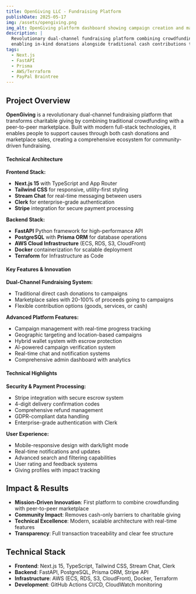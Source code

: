 ```yaml
---
title: OpenGiving LLC - Fundraising Platform
publishDate: 2025-05-17
img: /assets/opengiving.png
img_alt: OpenGiving platform dashboard showing campaign creation and marketplace integration
description: |
  Revolutionary dual-channel fundraising platform combining crowdfunding with peer-to-peer marketplace,
  enabling in-kind donations alongside traditional cash contributions through modern full-stack architecture.
tags:
  - Next.js
  - FastAPI
  - Prisma
  - AWS/Terraform
  - PayPal Braintree
---
```


## Project Overview

**OpenGiving** is a revolutionary dual-channel fundraising platform that transforms charitable giving by combining traditional crowdfunding with a peer-to-peer marketplace. Built with modern full-stack technologies, it enables people to support causes through both cash donations and marketplace sales, creating a comprehensive ecosystem for community-driven fundraising.

#### Technical Architecture

**Frontend Stack:**
- **Next.js 15** with TypeScript and App Router
- **Tailwind CSS** for responsive, utility-first styling
- **Stream Chat** for real-time messaging between users
- **Clerk** for enterprise-grade authentication
- **Stripe** integration for secure payment processing

**Backend Stack:**
- **FastAPI** Python framework for high-performance API
- **PostgreSQL** with **Prisma ORM** for database operations
- **AWS Cloud Infrastructure** (ECS, RDS, S3, CloudFront)
- **Docker** containerization for scalable deployment
- **Terraform** for Infrastructure as Code

#### Key Features & Innovation

**Dual-Channel Fundraising System:**
- Traditional direct cash donations to campaigns
- Marketplace sales with 20-100% of proceeds going to campaigns
- Flexible contribution options (goods, services, or cash)

**Advanced Platform Features:**
- Campaign management with real-time progress tracking
- Geographic targeting and location-based campaigns
- Hybrid wallet system with escrow protection
- AI-powered campaign verification system
- Real-time chat and notification systems
- Comprehensive admin dashboard with analytics

#### Technical Highlights

**Security & Payment Processing:**
- Stripe integration with secure escrow system
- 4-digit delivery confirmation codes
- Comprehensive refund management
- GDPR-compliant data handling
- Enterprise-grade authentication with Clerk

**User Experience:**
- Mobile-responsive design with dark/light mode
- Real-time notifications and updates
- Advanced search and filtering capabilities
- User rating and feedback systems
- Giving profiles with impact tracking

## Impact & Results

- **Mission-Driven Innovation**: First platform to combine crowdfunding with peer-to-peer marketplace
- **Community Impact**: Removes cash-only barriers to charitable giving
- **Technical Excellence**: Modern, scalable architecture with real-time features
- **Transparency**: Full transaction traceability and clear fee structure

## Technical Stack

- **Frontend**: Next.js 15, TypeScript, Tailwind CSS, Stream Chat, Clerk
- **Backend**: FastAPI, PostgreSQL, Prisma ORM, Stripe API  
- **Infrastructure**: AWS (ECS, RDS, S3, CloudFront), Docker, Terraform
- **Development**: GitHub Actions CI/CD, CloudWatch monitoring
